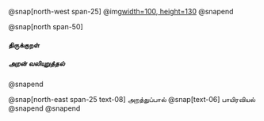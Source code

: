
@snap[north-west span-25]
@img[width=100, height=130](assets/img/thirukkural-logo2.png)
@snapend

@snap[north span-50]

<h4 id="title"> திருக்குறள் </h4>

##### அறன் வலியுறுத்தல்
@snapend

@snap[north-east span-25 text-08]
அறத்துப்பால்
@snap[text-06]
பாயிரவியல்
@snapend
@snapend
